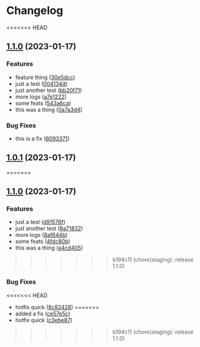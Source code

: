# Changelog

<<<<<<< HEAD
## [1.1.0](https://github.com/defCoding/release-please-test/compare/v1.0.1...v1.1.0) (2023-01-17)


### Features

* feature thing ([30e5dcc](https://github.com/defCoding/release-please-test/commit/30e5dcc4e3410f8587b3ac42ae91b4b8aa4dd7d1))
* just a test ([004134d](https://github.com/defCoding/release-please-test/commit/004134d1502d5af9c1f03898409244a23753a93f))
* just another test ([bb20f71](https://github.com/defCoding/release-please-test/commit/bb20f71d8d1f46eab812e36dc962abcd7e079793))
* more logs ([a7e1222](https://github.com/defCoding/release-please-test/commit/a7e12229ea2329a0d94b2a8525f44a9bdcad8f13))
* some feats ([543a6ca](https://github.com/defCoding/release-please-test/commit/543a6ca3687d40afbd7e3e3657545c633231e12b))
* this was a thing ([0a7a3d4](https://github.com/defCoding/release-please-test/commit/0a7a3d424999caec56d5e2f202fcf1acd6ee7ae0))


### Bug Fixes

* this is a fix ([6093371](https://github.com/defCoding/release-please-test/commit/6093371e1191641c32d0fdac0909fc5c9d037535))

## [1.0.1](https://github.com/defCoding/release-please-test/compare/v1.0.0...v1.0.1) (2023-01-17)
=======
## [1.1.0](https://github.com/defCoding/release-please-test/compare/v1.0.0...v1.1.0) (2023-01-17)


### Features

* just a test ([d91576f](https://github.com/defCoding/release-please-test/commit/d91576f81f3fd153471f38664343656aa08603df))
* just another test ([8a71832](https://github.com/defCoding/release-please-test/commit/8a71832dba60579a65495aa690704b42cc7664a1))
* more logs ([8af644b](https://github.com/defCoding/release-please-test/commit/8af644bb85feb270f3bf41cd8c658bcd4f6a9999))
* some feats ([4fdc80b](https://github.com/defCoding/release-please-test/commit/4fdc80bef376c1babad96e74df5a2ef04e1e929d))
* this was a thing ([a4cd405](https://github.com/defCoding/release-please-test/commit/a4cd405d76cb08120943df3f9ad76c7fe768f545))
>>>>>>> b194c11 (chore(staging): release 1.1.0)


### Bug Fixes

<<<<<<< HEAD
* hotfix quick ([8c82428](https://github.com/defCoding/release-please-test/commit/8c824280a328a75a2438d069b71ac705c5be9916))
=======
* added a fix ([ce57e5c](https://github.com/defCoding/release-please-test/commit/ce57e5caec4a5bc48a753dfca7821fa6f1a8dbc0))
* hotfix quick ([c3ebe87](https://github.com/defCoding/release-please-test/commit/c3ebe8717d2c62e532580d6d4cec1bf41fdb63f4))
>>>>>>> b194c11 (chore(staging): release 1.1.0)

